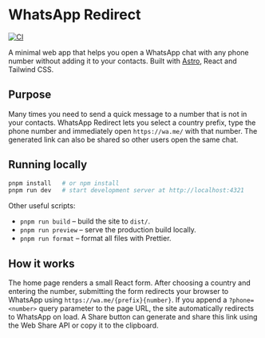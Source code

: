 # WhatsApp Redirect

[![CI](https://github.com/ragnarok22/whatsapp-numbers/actions/workflows/test.yml/badge.svg)](https://github.com/ragnarok22/whatsapp-numbers/actions/workflows/test.yml)

A minimal web app that helps you open a WhatsApp chat with any phone number without adding it to your contacts. Built with [Astro](https://astro.build/), React and Tailwind CSS.

## Purpose

Many times you need to send a quick message to a number that is not in your contacts. WhatsApp Redirect lets you select a country prefix, type the phone number and immediately open `https://wa.me/` with that number. The generated link can also be shared so other users open the same chat.

## Running locally

```bash
pnpm install   # or npm install
pnpm run dev   # start development server at http://localhost:4321
```

Other useful scripts:

- `pnpm run build` – build the site to `dist/`.
- `pnpm run preview` – serve the production build locally.
- `pnpm run format` – format all files with Prettier.

## How it works

The home page renders a small React form. After choosing a country and entering the number, submitting the form redirects your browser to WhatsApp using `https://wa.me/{prefix}{number}`. If you append a `?phone=<number>` query parameter to the page URL, the site automatically redirects to WhatsApp on load. A Share button can generate and share this link using the Web Share API or copy it to the clipboard.

